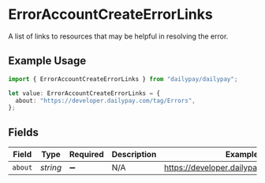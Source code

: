 # ErrorAccountCreateErrorLinks

A list of links to resources that may be helpful in resolving the error.

## Example Usage

```typescript
import { ErrorAccountCreateErrorLinks } from "dailypay/dailypay";

let value: ErrorAccountCreateErrorLinks = {
  about: "https://developer.dailypay.com/tag/Errors",
};
```

## Fields

| Field                                     | Type                                      | Required                                  | Description                               | Example                                   |
| ----------------------------------------- | ----------------------------------------- | ----------------------------------------- | ----------------------------------------- | ----------------------------------------- |
| `about`                                   | *string*                                  | :heavy_minus_sign:                        | N/A                                       | https://developer.dailypay.com/tag/Errors |